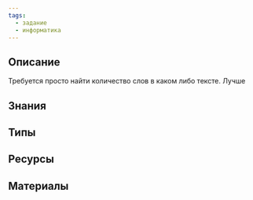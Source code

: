 ```yaml
---
tags:
  - задание
  - информатика
---
```

## Описание

Требуется просто найти количество слов в каком либо тексте. Лучше

## Знания



## Типы



## Ресурсы



## Материалы